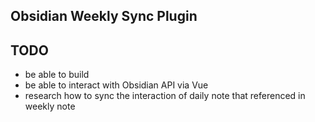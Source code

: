 ## Obsidian Weekly Sync Plugin

## TODO
- be able to build
- be able to interact with Obsidian API via Vue
- research how to sync the interaction of daily note that referenced in weekly note 

